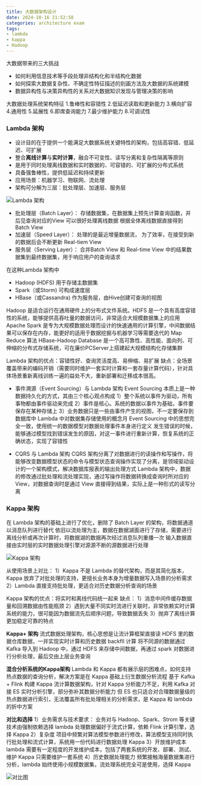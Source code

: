 ```yaml
---
title: 大数据架构设计
date: 2024-10-16 21:52:58
categories: architecture exam
tags: 
- lambda
- kappa
- Hadoop
---
```



大数据带来的三大挑战
- 如何利用信息技术等手段处理非结构化和半结构化数据
- 如何探索大数据复杂性、不确定性特征描述的刻画方法及大数据的系统建模
- 数据异构性与决策异构性的关系对大数据知识发现与管理决策的影响

<!-- more -->


大数据处理系统架构特征
  1.鲁棒性和容错性
  2.低延迟读取和更新能力
  3.横向扩容
  4.通用性
  5.延展性
  6.即席查询能力
  7.最少维护能力
  8.可调试性

### Lambda 架构

- 设计目的在于提供一个能满足大数据系统关键特性的架构，包括高容错、低延迟、可扩展
- 整合**离线计算**与**实时计算**，融合不可变性、读写分离和复杂性隔离等原则
- 是用于同时处理离线数据和实时数据的、可容错的、可扩展的分布式系统
- 具备强鲁棒性，提供低延迟和持续更新
- 应用场景：机器学习、物联网、流处理
- 架构可分解为三层：批处理层、加速层、服务层

![Lambda 架构](//img-uss.likehub.top/uPic/2024-10-17/M3uGWL-WX20241017-092846@2x.png)

- 批处理层（Batch Layer）：
  存储数据集，在数据集上预先计算查询函数，并后见查询对应的View
  可以很好处理离线数据
  根据全体离线数据直接得到 Batch View
- 加速层（Speed Layer）：
  处理的是最近增量数据流，
  为了效率，在接受到新的数据后会不断更新 Real-tiem View
- 服务层（Serving Layer）：
  合并Batch View 和 Real-time View 中的结果数据集到最终数据集，用于响应用户的查询请求

在这种Lambda 架构中
- Hadoop (HDFS) 用于存储主数据集
- Spark（或Storm) 可构成速度层
- HBase（或Cassandra) 作为服务层，由Hive创建可查询的视图

Hadoop 是适合运行在通用硬件上的分布式文件系统。HDFS 是一个具有高度容错性的系统，能够提供高吞吐量的数据访问，非常适合大规模数据集上的应用
Apache Spark 是专为大规模数据处理而设计的快速通用的计算引擎，中间数据结果可以保存在内存，能更好的适用于数据挖掘与机器学习等需要迭代的 Map Reduce 算法
HBase-Hadoop Database 是一个高可靠性、高性能、面向列、可伸缩的分布式存储系统，可在廉价PCServer上搭建起大规模结构化存储集群

Lambda 架构的优点：容错性好、查询灵活度高、易伸缩、易扩展
缺点：全场景覆盖带来的编码开销（需要同时维护一套实时计算和一套存量计算代码），针对具体场景重新离线训练一遍的益处不大，重新部署和迁移成本很高。


- 事件溯源（Event Sourcing）与 Lambda 架构
Event Sourcing 本质上是一种数据持久化的方式，其由三个核心观点构成
1）整个系统以事件为驱动，所有事物都由事件驱动来完成
2）事件是核心。系统的数据以事件为基础，事件要保存在某种存储上
3）业务数据只是一些由事件产生的视图，不一定要保存到数据库中
Lambda 中对数据集存储使用的概念月 Event Sourcing 中的思想完全一致，使用统一的数据模型对数据处理事件本身进行定义
发生错误的时候，能够通过模型找到错误发生的原因，对这一事件进行重新计算，恢复系统的正确状态，实现了容错性

- CQRS 与 Lambda 架构
CQRS 架构分离了对数据进行的读操作和写操作，将能够改变数据模型状态的命令与模型状态查询操作实现了分离，是领域驱动设计的一个架构模式，解决数据库报表的输出处理方式
Lambda 架构中，数据的修改通过批处理和流处理实现，通过写操作将数据转换成查询时所对应的View，对数据查询时是通过 View 直接得到结果，实际上是一种形式的读写分离



### Kappa 架构

在 Lambda 架构的基础上进行了优化，删除了 Batch Layer 的架构，将数据通道以消息队列进行替代
依旧以流处理为主，数据在数据湖面进行了存储，需要进行离线分析或再次计算时，将数据湖的数据再次经过消息队列重播一次
输入数据直接由实时层的实时数据处理引擎对源源不断的源数据进行处理

![Kappa 架构](//img-uss.likehub.top/uPic/2024-10-17/HZCMTI-qVyP49.jpg)

从使用场景上对比：
1）Kappa 不是 Lambda 的替代架构，而是其简化版本，Kappa 放弃了对批处理的支持，更擅长业务本身为增量数据写入场景的分析需求
2）Lambda 直接支持批处理，更适合对历史数据分析查询的场景

Kappa 架构的优点：将实时和离线代码统一起来
缺点：
1）消息中间件缓存数据量和回溯数据由性能瓶颈
2）遇到大量不同实时流进行关联时，非常依赖实时计算系统的能力，很可能因为数据流先后顺序问题，导致数据丢失
3）抛弃了离线计算更加稳定可靠的特点

**Kappa+ 架构**
流式数据处理架构，核心思想是让流计算框架直接读 HDFS 里的数据仓库数据，一并实现实时计算和历史数据 backfll 计算
将不同源的数据通过 Kafka 导入到 Hadoop 中，通过 HDFS 来存储中间数据，再通过 spark 对数据进行分析处理，最后交由上层业务查询

**混合分析系统的Kappa架构**
Lambda 和 Kappa 都有展示层的困难点，如何支持热点数据的查询分析，解决方案是在 Kappa 基础上衍生数据分析流程
基于 Kafka + Flink 构建 Kappa 流计算数据架构，针对 Kappa 分析能力不足，利用 Kafka 对接 ES 实时分析引擎，部分弥补其数据分析能力
但 ES 也只适合对合理数据量级的热点数据进行索引，无法覆盖所有批处理相关的分析需求，是 Kappa 和 lambda 的折中方案

**对比和选择**
1）业务需求与技术要求：
  业务对与 Hadoop、Spark、Strom 等关键技术由强制依赖选择 lambda
  处理数据偏好于流式计算，依赖 Flink 计算引擎，选择 Kappa
2）复杂度
  项目中频繁对算法模型参数进行修改，算法模型支持同时执行批处理和流式计算，系统用一份代码进行数据处理 Kappa
3）开放维护成本
  lambda 需要有一定程度的开发维护成本，包括了两套系统的开发、部署、测试、维护
  Kappa 只需要维护一套系统
4）历史数据处理能力
  频繁接触海量数据集进行分析，lambda
  始终使用小规模数据集，流处理系统完全可是使用，选择 Kappa

![对比图](//img-uss.likehub.top/uPic/2024-10-17/JHUfnH-sLRhXb.jpg)



































